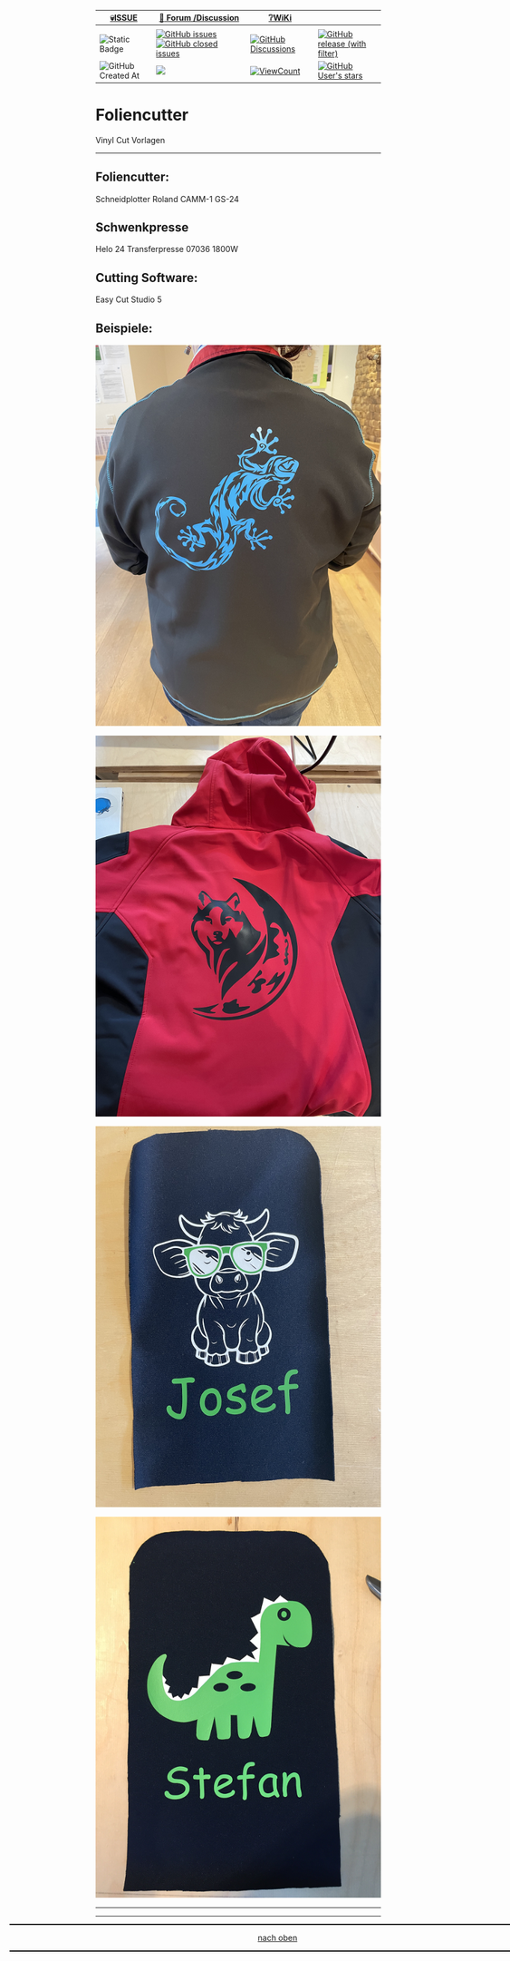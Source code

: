 <a name="oben"></a>

<div align="center">

|[:skull:ISSUE](https://github.com/frankyhub/Foliencutter/issues?q=is%3Aissue)|[:speech_balloon: Forum /Discussion](https://github.com/frankyhub/Foliencutter/discussions)|[:grey_question:WiKi](https://github.com/frankyhub/Foliencutter/wiki)||
|--|--|--|--|
| | | | |
|![Static Badge](https://img.shields.io/badge/RepoNr.:-%2066-blue)|<a href="https://github.com/frankyhub/Foliencutter/issues">![GitHub issues](https://img.shields.io/github/issues/frankyhub/Foliencutter)![GitHub closed issues](https://img.shields.io/github/issues-closed/frankyhub/Foliencutter)|<a href="https://github.com/frankyhub/Foliencutter/discussions">![GitHub Discussions](https://img.shields.io/github/discussions/frankyhub/Foliencutter)|<a href="https://github.com/frankyhub/Foliencutter/releases">![GitHub release (with filter)](https://img.shields.io/github/v/release/frankyhub/Foliencutter)|
|![GitHub Created At](https://img.shields.io/github/created-at/frankyhub/Foliencutter)| <a href="https://github.com/frankyhub/Foliencutter/pulse" alt="Activity"><img src="https://img.shields.io/github/commit-activity/m/badges/shields" />| <a href="https://github.com/frankyhub/Foliencutter/graphs/traffic"><img alt="ViewCount" src="https://views.whatilearened.today/views/github/frankyhub/github-clone-count-badge.svg">  |<a href="https://github.com/frankyhub?tab=stars"> ![GitHub User's stars](https://img.shields.io/github/stars/frankyhub)|
</div>




# Foliencutter
Vinyl Cut Vorlagen


---
## Foliencutter:
Schneidplotter Roland CAMM-1 GS-24

## Schwenkpresse
Helo 24 Transferpresse 07036 1800W

## Cutting Software:
Easy Cut Studio 5

## Beispiele:


![Bild](pic/geko.png)

![Bild](pic/wolf.png)

![Bild](pic/jo.png)

![Bild](pic/stef.png)



---

<div style="position:absolute; left:2cm; ">   
<ol class="breadcrumb" style="border-top: 2px solid black;border-bottom:2px solid black; height: 45px; width: 900px;"> <p align="center"><a href="#oben">nach oben</a></p></ol>
</div>  

---
